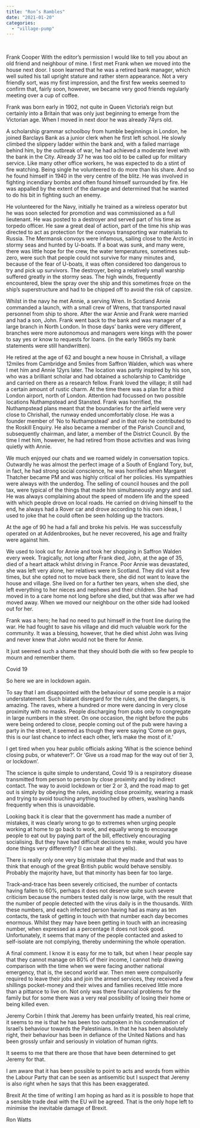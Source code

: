 ```yaml
---
title: "Ron’s Rambles"
date: "2021-01-20"
categories: 
  - "village-pump"
---
```


 

Frank Cooper With the editor’s permission I would like to tell you about an old friend and neighbour of mine. I first met Frank when we moved into the house next door. I soon learned that he was a retired bank manager, which well suited his tall upright stature and rather stern appearance. Not a very friendly sort, was my first impression, and the first few weeks seemed to confirm that, fairly soon, however, we became very good friends regularly meeting over a cup of coffee.

Frank was born early in 1902, not quite in Queen Victoria’s reign but certainly into a Britain that was only just beginning to emerge from the Victorian age. When I moved in next door he was already 74yrs old.

A scholarship grammar schoolboy from humble beginnings in London, he joined Barclays Bank as a junior clerk when he first left school. He slowly climbed the slippery ladder within the bank and, with a failed marriage behind him, by the outbreak of war, he had achieved a moderate level with the bank in the City. Already 37 he was too old to be called up for military service. Like many other office workers, he was expected to do a stint of fire watching. Being single he volunteered to do more than his share. And so he found himself in 1940 in the very centre of the blitz. He was involved in fighting incendiary bombs and often found himself surrounded by fire. He was appalled by the extent of the damage and determined that he wanted to do his bit in fighting such an enemy.

He volunteered for the Navy, initially he trained as a wireless operator but he was soon selected for promotion and was commissioned as a full lieutenant. He was posted to a destroyer and served part of his time as torpedo officer. He saw a great deal of action, part of the time his ship was directed to act as protection for the convoys transporting war materials to Russia. The Mermansk convoys were infamous, sailing close to the Arctic in stormy seas and hunted by U-boats. If a boat was sunk, and many were, there was little hope for the crew, the water temperatures, sometimes sub-zero, were such that people could not survive for many minutes and, because of the fear of U-boats, it was often considered too dangerous to try and pick up survivors. The destroyer, being a relatively small warship suffered greatly in the stormy seas. The high winds, frequently encountered, blew the spray over the ship and this sometimes froze on the ship’s superstructure and had to be chipped off to avoid the risk of capsize.

Whilst in the navy he met Annie, a serving Wren. In Scotland Annie commanded a launch, with a small crew of Wrens, that transported naval personnel from ship to shore. After the war Annie and Frank were married and had a son, John. Frank went back to the bank and was manager of a large branch in North London. In those days’ banks were very different, branches were more autonomous and managers were kings with the power to say yes or know to requests for loans. (in the early 1960s my bank statements were still handwritten).

He retired at the age of 62 and bought a new house in Chrishall, a village 12miles from Cambridge and 5miles from Saffron Walden, which was where I met him and Annie 12yrs later. The location was partly inspired by his son, who was a brilliant scholar and had obtained a scholarship to Cambridge and carried on there as a research fellow. Frank loved the village; it still had a certain amount of rustic charm. At the time there was a plan for a third London airport, north of London. Attention had focussed on two possible locations Nuthampstead and Stansted. Frank was horrified, the Nuthampstead plans meant that the boundaries for the airfield were very close to Chrishall, the runway ended uncomfortably close. He was a founder member of ‘No to Nuthampstead’ and in that role he contributed to the Roskill Enquiry. He also became a member of the Parish Council and, subsequently chairman, and later, a member of the District Council. By the time I met him, however, he had retired from those activities and was living quietly with Annie.

We much enjoyed our chats and we roamed widely in conversation topics. Outwardly he was almost the perfect image of a South of England Tory, but, in fact, he had strong social conscience, he was horrified when Margaret Thatcher became PM and was highly critical of her policies. His sympathies were always with the underdog. The selling of council houses and the poll tax, were typical of the things that made him simultaneously angry and sad. He was always complaining about the speed of modern life and the speed with which people drove on local roads. He carried on driving himself to the end, he always had a Rover car and drove according to his own ideas, I used to joke that he could often be seen holding up the tractors.

At the age of 90 he had a fall and broke his pelvis. He was successfully operated on at Addenbrookes, but he never recovered, his age and frailty were against him.

We used to look out for Annie and took her shopping in Saffron Walden every week. Tragically, not long after Frank died, John, at the age of 35, died of a heart attack whilst driving in France. Poor Annie was devastated, she was left very alone, her relatives were in Scotland. They did visit a few times, but she opted not to move back there, she did not want to leave the house and village. She lived on for a further ten years, when she died, she left everything to her nieces and nephews and their children. She had moved in to a care home not long before she died, but that was after we had moved away. When we moved our neighbour on the other side had looked out for her.

Frank was a hero; he had no need to put himself in the front line during the war. He had fought to save his village and did much valuable work for the community. It was a blessing, however, that he died whist John was living and never knew that John would not be there for Annie.

It just seemed such a shame that they should both die with so few people to mourn and remember them.

Covid 19

So here we are in lockdown again.

To say that I am disappointed with the behaviour of some people is a major understatement. Such blatant disregard for the rules, and the dangers, is amazing. The raves, where a hundred or more were dancing in very close proximity with no masks. People discharging from pubs only to congregate in large numbers in the street. On one occasion, the night before the pubs were being ordered to close, people coming out of the pub were having a party in the street, it seemed as though they were saying ‘Come on guys, this is our last chance to infect each other, let’s make the most of it.’

I get tired when you hear public officials asking ‘What is the science behind closing pubs, or whatever?’. Or ‘Give us a road map for the way out of tier 3, or lockdown’.

The science is quite simple to understand, Covid 19 is a respiratory disease transmitted from person to person by close proximity and by indirect contact. The way to avoid lockdown or tier 2 or 3, and the road map to get out is simply by obeying the rules, avoiding close proximity, wearing a mask and trying to avoid touching anything touched by others, washing hands frequently when this is unavoidable.

Looking back it is clear that the government has made a number of mistakes, it was clearly wrong to go to extremes when urging people working at home to go back to work, and equally wrong to encourage people to eat out by paying part of the bill, effectively encouraging socialising. But they have had difficult decisions to make, would you have done things very differently? (I can hear all the yells).

There is really only one very big mistake that they made and that was to think that enough of the great British public would behave sensibly. Probably the majority have, but that minority has been far too large.

Track-and-trace has been severely criticised, the number of contacts having fallen to 60%, perhaps it does not deserve quite such severe criticism because the numbers tested daily is now large, with the result that the number of people detected with the virus daily is in the thousands. With these numbers, and each infected person having had as many as ten contacts, the task of getting in touch with that number each day becomes enormous. Whilst they may have been getting in touch with an increasing number, when expressed as a percentage it does not look good. Unfortunately, it seems that many of the people contacted and asked to self-isolate are not complying, thereby undermining the whole operation.

A final comment. I know it is easy for me to talk, but when I hear people say that they cannot manage on 80% of their income, I cannot help drawing comparison with the time when we were facing another national emergency, that is, the second world war. Then men were compulsorily required to leave their jobs and join the armed services, they received a few shillings pocket-money and their wives and families received little more than a pittance to live on. Not only was there financial problems for the family but for some there was a very real possibility of losing their home or being killed even.

Jeremy Corbin I think that Jeremy has been unfairly treated, his real crime, it seems to me is that he has been too outspoken in his condemnation of Israel’s behaviour towards the Palestinians. In that he has been absolutely right, their behaviour has been in defiance of the United Nations and has been grossly unfair and seriously in violation of human rights.

It seems to me that there are those that have been determined to get Jeremy for that.

I am aware that it has been possible to point to acts and words from within the Labour Party that can be seen as antisemitic but I suspect that Jeremy is also right when he says that this has been exaggerated.

Brexit At the time of writing I am hoping as hard as it is possible to hope that a sensible trade deal with the EU will be agreed. That is the only hope left to minimise the inevitable damage of Brexit.

Ron Watts
